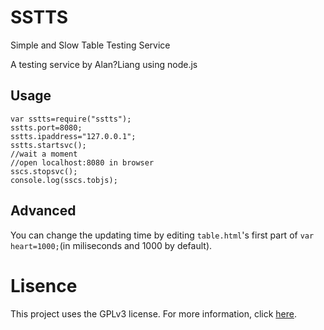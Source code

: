 # SSTTS
Simple and Slow Table Testing Service

A testing service by Alan?Liang using node.js

## Usage
```
var sstts=require("sstts");
sstts.port=8080;
sstts.ipaddress="127.0.0.1";
sstts.startsvc();
//wait a moment
//open localhost:8080 in browser
sscs.stopsvc();
console.log(sscs.tobjs);
```

## Advanced
You can change the updating time by editing `table.html`'s first part of `var heart=1000;`(in miliseconds and 1000 by default).


# Lisence
This project uses the GPLv3 license. For more information, click [here](https://github.com/Alan-Liang/SSTTS/blob/master/LICENSE).
